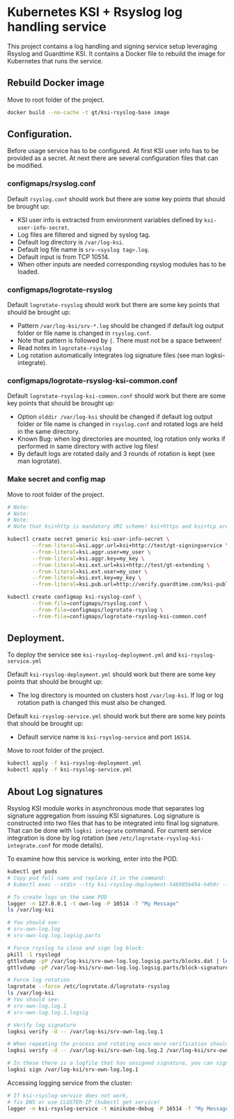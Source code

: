 # Kubernetes KSI + Rsyslog log handling service

This project contains a log handling and signing service setup leveraging Rsyslog and Guardtime KSI. It contains a Docker file to rebuild the image for Kubernetes that runs the service.

## Rebuild Docker image
Move to root folder of the project.
```sh
docker build --no-cache -t gt/ksi-rsyslog-base image
```

## Configuration.
Before usage service has to be configured. At first KSI user info has to be provided as a secret. At next there are several configuration files that can be modified.


### configmaps/rsyslog.conf
Default `rsyslog.conf` should work but there are some key points that should be brought up:
 - KSI user info is extracted from environment variables defined by `ksi-user-info-secret`.
 - Log files are filtered and signed by syslog tag.
 - Default log directory is `/var/log-ksi`.
 - Default log file name is `srv-<syslog tag>.log`.
 - Default input is from TCP 10514.
 - When other inputs are needed corresponding rsyslog modules has to be loaded.

### configmaps/logrotate-rsyslog
Default `logrotate-rsyslog` should work but there are some key points that should be brought up:
 - Pattern `/var/log-ksi/srv-*.log` should be changed if default log output folder or file name is changed in `rsyslog.conf`.
 - Note that pattern is followed by `{`. There must not be a space between!
 - Read notes in `logrotate-rsyslog`
 - Log rotation automatically integrates log signature files (see man logksi-integrate).

### configmaps/logrotate-rsyslog-ksi-common.conf
Default `logrotate-rsyslog-ksi-common.conf` should work but there are some key points that should be brought up:
 - Option `olddir /var/log-ksi` should be changed if default log output folder or file name is changed in `rsyslog.conf` and rotated logs are held in the same directory.
 - Known Bug: when log directories are mounted, log rotation only works if performed in same directory with active log files!
 - By default logs are rotated daily and 3 rounds of rotation is kept (see man logrotate).

### Make secret and config map
 
Move to root folder of the project.
```sh
# Note:
# Note:
# Note:
# Note that ksi+http is mandatory URI scheme! ksi+https and ksi+tcp are the only alternatives!

kubectl create secret generic ksi-user-info-secret \
        --from-literal=ksi.aggr.url=ksi+http://test/gt-signingservice \
        --from-literal=ksi.aggr.user=my_user \
        --from-literal=ksi.aggr.key=my_key \
        --from-literal=ksi.ext.url=ksi+http://test/gt-extending \
        --from-literal=ksi.ext.user=my_user \
        --from-literal=ksi.ext.key=my_key \
        --from-literal=ksi.pub.url=http://verify.guardtime.com/ksi-publications.bin

kubectl create configmap ksi-rsyslog-conf \
        --from-file=configmaps/rsyslog.conf \
        --from-file=configmaps/logrotate-rsyslog \
        --from-file=configmaps/logrotate-rsyslog-ksi-common.conf
```

## Deployment.

To deploy the service see `ksi-rsyslog-deployment.yml` and `ksi-rsyslog-service.yml`

Default `ksi-rsyslog-deployment.yml` should work but there are some key points that should be brought up:
 - The log directory is mounted on clusters host `/var/log-ksi`. If log or log rotation path is changed this must also be changed.

Default `ksi-rsyslog-service.yml` should work but there are some key points that should be brought up:
 - Default service name is `ksi-rsyslog-service` and port `16514`.
 
Move to root folder of the project.
```sh
kubectl apply -f ksi-rsyslog-deployment.yml
kubectl apply -f ksi-rsyslog-service.yml
```

## About Log signatures
Rsyslog KSI module works in asynchronous mode that separates log signature aggregation from issuing KSI signatures. Log signature is constructed into two files that has to be integrated into final log signature. That can be done with `logksi integrate` command. For current service integration is done by log rotation (see `/etc/logrotate-rsyslog-ksi-integrate.conf` for mode details).

To examine how this service is working, enter into the POD.
```sh
kubectl get pods
# Copy pod full name and replace it in the command:
# kubectl exec --stdin --tty ksi-rsyslog-deployment-546985b494-h4h9r -- /bin/bash

# To create logs on the same POD
logger -n 127.0.0.1 -t own-log -P 10514 -T "My Message"
ls /var/log-ksi

# You should see:
# srv-own-log.log
# srv-own-log.log.logsig.parts

# Force rsyslog to close and sign log block:
pkill -1 rsyslogd
gttlvdump -pP /var/log-ksi/srv-own-log.log.logsig.parts/blocks.dat | less
gttlvdump -pP /var/log-ksi/srv-own-log.log.logsig.parts/block-signatures.dat | less

# Force log rotation 
logrotate --force /etc/logrotate.d/logrotate-rsyslog
ls /var/log-ksi
# You should see:
# srv-own-log.log.1
# srv-own-log.log.1.logsig

# Verify log signature
logksi verify -d -- /var/log-ksi/srv-own-log.log.1

# When repeating the process and rotating once more verification should be done as follows:
logksi verify -d -- /var/log-ksi/srv-own-log.log.2 /var/log-ksi/srv-own-log.log.1

# In these there is a logfile that has unsigned signature, you can sign it like this:
logksi sign /var/log-ksi/srv-own-log.log.1
```

Accessing logging service from the cluster:
```sh
# If ksi-rsyslog-service does not work,
# fix DNS or use CLUSTER-IP (kubectl get service)
logger -n ksi-rsyslog-service -t minikube-debug -P 16514 -T "My Message"
```

